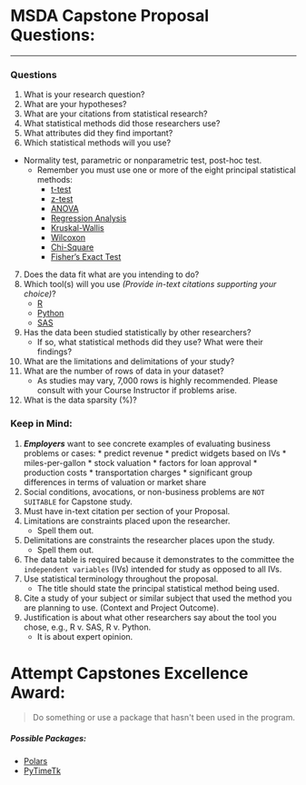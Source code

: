 # MSDA Capstone Proposal Questions:
<hr/>

### Questions
1.	What is your research question?
2.	What are your hypotheses?
3.	What are your citations from statistical research?
4.	What statistical methods did those researchers use?
5.	What attributes did they find important?
6.	Which statistical methods will you use?
   * Normality test, parametric or nonparametric test, post-hoc test.   
       * Remember you must use one or more of the eight principal statistical methods: 
         - [t-test](https://en.wikipedia.org/wiki/Student's_t-test)
         - [z-test](https://en.wikipedia.org/wiki/Z-test)
         - [ANOVA](https://en.wikipedia.org/wiki/Analysis_of_variance)
         - [Regression Analysis](https://en.wikipedia.org/wiki/Regression_analysis)
         - [Kruskal-Wallis](https://en.wikipedia.org/wiki/Kruskal%E2%80%93Wallis_one-way_analysis_of_variance)
         - [Wilcoxon](https://en.wikipedia.org/wiki/Wilcoxon_signed-rank_test)
         - [Chi-Square](https://en.wikipedia.org/wiki/Chi-squared_test)
         - [Fisher’s Exact Test](https://en.wikipedia.org/wiki/Fisher%27s_exact_test)
7. Does the data fit what are you intending to do?
8. Which tool(s) will you use *(Provide in-text citations supporting your choice)*?  
      * [R](https://www.r-project.org/about.html)
      * [Python](https://www.python.org/about/)
      * [SAS](https://www.sas.com/en_us/company-information/why-sas.html)  
9.	Has the data been studied statistically by other researchers? 
      * If so, what statistical methods did they use?  What were their findings?
10.	What are the limitations and delimitations of your study?
11.	What are the number of rows of data in your dataset?
       * As studies may vary, 7,000 rows is highly recommended.  Please consult with your Course Instructor if problems arise.
12.	What is the data sparsity (%)?

### Keep in Mind:
1. 	***Employers*** want to see concrete examples of evaluating business problems or cases: 
         * predict revenue
         * predict widgets based on IVs
         * miles-per-gallon
         * stock valuation
         * factors for loan approval
         * production costs
         * transportation charges
         * significant group differences in terms of valuation or market share
2.	Social conditions, avocations, or non-business problems are `NOT SUITABLE` for Capstone study.
3.	Must have in-text citation per section of your Proposal.
4.	Limitations are constraints placed upon the researcher.  
       * Spell them out.
5.	Delimitations are constraints the researcher places upon the study.
       * Spell them out.
6.	The data table is required because it demonstrates to the committee the `independent variables` (IVs) intended for study as opposed to all IVs.
7. 	Use statistical terminology throughout the proposal.  
       * The title should state the principal statistical method being used.
8.	Cite a study of your subject or similar subject that used the method you are planning to use. (Context and Project Outcome).
9.	Justification is about what other researchers say about the tool you chose, e.g., R v. SAS, R v. Python. 
       * It is about expert opinion.


# Attempt Capstones Excellence Award:
> Do something or use a package that hasn't been used in the program.

##### Possible Packages:
 * [Polars](https://www.pola.rs/)
 * [PyTimeTk](https://github.com/business-science/pytimetk)